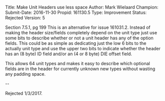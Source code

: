 Title:       Make Unit Headers use less space
Author:      Mark Wielaard
Champion:    
Submit-Date: 2016-11-30
Propid:      161130.5
Type:        Improvement
Status:      Rejected
Version:     5

Section 7.5.1, pg 199
This is an alternative for issue 161031.2. Instead of making the 
header size/fields completely depend on the unit type just use some 
bits to describe whether or not a unit header has any of the option 
fields. This could be as simple as dedicating just the low 6 bits to 
the actually unit type and use the upper two bits to indicate whether 
the header has an (8 byte) ID field and/or an (4 or 8 byte) DIE offset field.

This allows 64 unit types and makes it easy to describe which optional 
fields are in the header for currently unknown new types without wasting 
any padding space.

--

Rejected 1/3/2017.
